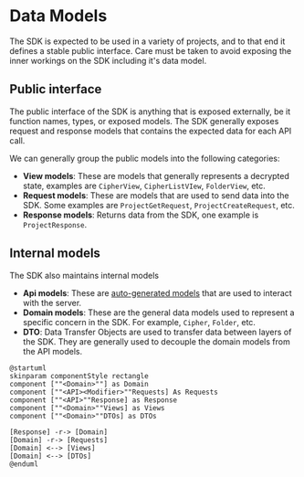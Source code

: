 # Data Models

The SDK is expected to be used in a variety of projects, and to that end it defines a stable public
interface. Care must be taken to avoid exposing the inner workings on the SDK including it's data
model.

## Public interface

The public interface of the SDK is anything that is exposed externally, be it function names, types,
or exposed models. The SDK generally exposes request and response models that contains the expected
data for each API call.

We can generally group the public models into the following categories:

- **View models**: These are models that generally represents a decrypted state, examples are
  `CipherView`, `CipherListVIew`, `FolderView`, etc.
- **Request models**: These are models that are used to send data into the SDK. Some examples are
  `ProjectGetRequest`, `ProjectCreateRequest`, etc.
- **Response models**: Returns data from the SDK, one example is `ProjectResponse`.

## Internal models

The SDK also maintains internal models

- **Api models**: These are [auto-generated models](./server-bindings.md) that are used to interact
  with the server.
- **Domain models**: These are the general data models used to represent a specific concern in the
  SDK. For example, `Cipher`, `Folder`, etc.
- **DTO**: Data Transfer Objects are used to transfer data between layers of the SDK. They are
  generally used to decouple the domain models from the API models.

```kroki type=plantuml
@startuml
skinparam componentStyle rectangle
component [""<Domain>""] as Domain
component [""<API><Modifier>""Requests] As Requests
component [""<API>""Response] as Response
component [""<Domain>""Views] as Views
component [""<Domain>""DTOs] as DTOs

[Response] -r-> [Domain]
[Domain] -r-> [Requests]
[Domain] <--> [Views]
[Domain] <--> [DTOs]
@enduml
```

